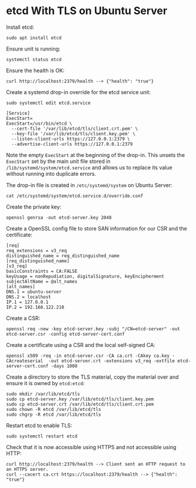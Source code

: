 # etcd With TLS on Ubuntu Server

Install etcd:

```
sudo apt install etcd
```

Ensure unit is running:

```
systemctl status etcd
```

Ensure the health is OK:

```
curl http://localhost:2379/health --> {"health": "true"}
```

Create a systemd drop-in override for the etcd service unit:

```
sudo systemctl edit etcd.service
```

```
[Service]
ExecStart=
ExecStart=/usr/bin/etcd \
  --cert-file '/var/lib/etcd/tls/client.crt.pem' \
  --key-file '/var/lib/etcd/tls/client.key.pem' \
  --listen-client-urls https://127.0.0.1:2379 \
  --advertise-client-urls https://127.0.0.1:2379

```

Note the empty `ExecStart` at the beginning of the drop-in. This unsets the `ExecStart` set by the main unit file stored in `/lib/systemd/system/etcd.service` and allows us to replace its value without running into duplicate errors.

The drop-in file is created in `/etc/systemd/system` on Ubuntu Server:

```
cat /etc/systemd/system/etcd.service.d/override.conf
```

Create the private key:

```
openssl genrsa -out etcd-server.key 2048
```

Create a OpenSSL config file to store SAN information for our CSR and the certificate:

```
[req]
req_extensions = v3_req
distinguished_name = req_distinguished_name
[req_distinguished_name]
[v3_req]
basicConstraints = CA:FALSE
keyUsage = nonRepudiation, digitalSignature, keyEncipherment
subjectAltName = @alt_names
[alt_names]
DNS.1 = ubuntu-server
DNS.2 = localhost
IP.1 = 127.0.0.1
IP.2 = 192.168.122.210
```

Create a CSR:

```
openssl req -new -key etcd-server.key -subj "/CN=etcd-server" -out etcd-server.csr -config etcd-server-cert.conf
```

Create a certificate using a CSR and the local self-signed CA:

```
openssl x509 -req -in etcd-server.csr -CA ca.crt -CAkey ca.key -CAcreateserial  -out etcd-server.crt -extensions v3_req -extfile etcd-server-cert.conf -days 1000
```

Create a directory to store the TLS material, copy the material over and ensure it is owned by `etcd:etcd`:

```
sudo mkdir /var/lib/etcd/tls
sudo cp etcd-server.key /var/lib/etcd/tls/client.key.pem
sudo cp etcd-server.crt /var/lib/etcd/tls/client.crt.pem
sudo chown -R etcd /var/lib/etcd/tls
sudo chgrp -R etcd /var/lib/etcd/tls
```

Restart etcd to enable TLS:

```
sudo systemctl restart etcd
```

Check that it is now accessible using HTTPS and not accessible using HTTP:

```
curl http://localhost:2379/health --> Client sent an HTTP request to an HTTPS server.
curl --cacert ca.crt https://localhost:2379/health --> {"health": "true"}
```
